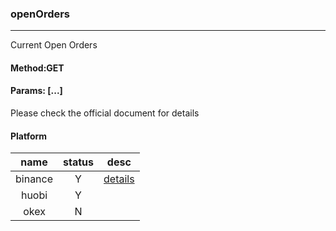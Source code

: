 ### openOrders

---

Current Open Orders

#### Method:GET

#### Params: [...]

Please check the official document for details

#### Platform

| name | status | desc |
|:---:|:---:|:---:|
|binance|Y|[details](https://binance-docs.github.io/apidocs/spot/en/#current-open-orders-user_data)|
|huobi|Y||
|okex|N||
